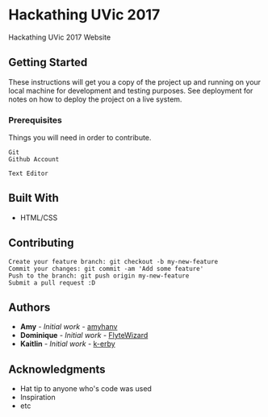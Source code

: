 # Hackathing UVic 2017

Hackathing UVic 2017 Website

## Getting Started

These instructions will get you a copy of the project up and running on your local machine for development and testing purposes. See deployment for notes on how to deploy the project on a live system.

### Prerequisites

Things you will need in order to contribute.

```
Git
Github Account

Text Editor
```

## Built With

* HTML/CSS

## Contributing

```
Create your feature branch: git checkout -b my-new-feature
Commit your changes: git commit -am 'Add some feature'
Push to the branch: git push origin my-new-feature
Submit a pull request :D
```

## Authors

* **Amy** - *Initial work* - [amyhanv](https://github.com/amyhanv)
* **Dominique** - *Initial work* - [FlyteWizard](https://github.com/FlyteWizard)
* **Kaitlin** - *Initial work* - [k-erby](https://github.com/k-erby)

## Acknowledgments

* Hat tip to anyone who's code was used
* Inspiration
* etc
